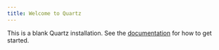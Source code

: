 ```yaml
---
title: Welcome to Quartz
---
```

 
This is a blank Quartz installation.
See the [documentation](https://quartz.jzhao.xyz) for how to get started.

